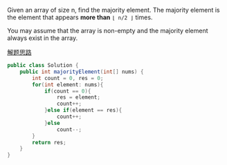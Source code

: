 Given an array of size n, find the majority element. The majority element is the element that appears **more than** `⌊ n/2 ⌋` times.

You may assume that the array is non-empty and the majority element always exist in the array.


[解题思路](http://www.cnblogs.com/grandyang/p/4233501.html)

```java
public class Solution {
    public int majorityElement(int[] nums) {
        int count = 0, res = 0;
        for(int element: nums){
            if(count == 0){
                res = element;
                count++;
            }else if(element == res){
                count++;
            }else
                count--;
        }
        return res;
    }
}
```

